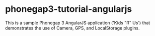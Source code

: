 phonegap3-tutorial-angularjs
============================

This is a sample Phonegap 3 AngularJS application ('Kids "R" Us') that demonstrates the use of Camera, GPS, and LocalStorage plugins.
